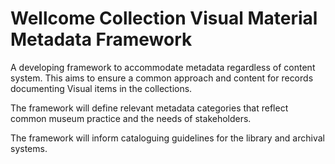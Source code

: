 # Wellcome Collection Visual Material Metadata Framework

A developing framework to accommodate metadata regardless of content system. This aims to ensure a common approach and content for records documenting Visual items in the collections.

The framework will define relevant metadata categories that reflect common museum practice and the needs of stakeholders.

The framework will inform cataloguing guidelines for the library and archival systems.

